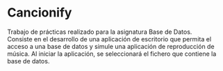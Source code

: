 # Cancionify
Trabajo de prácticas realizado para la asignatura Base de Datos.  
Consiste en el desarrollo de una aplicación de escritorio que permita el acceso a una base de datos y simule una aplicación de reproducción de música. Al iniciar la aplicación, se seleccionará el fichero que contiene la base de datos.
